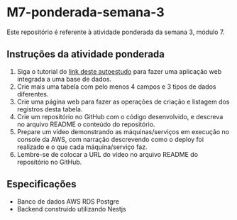 # M7-ponderada-semana-3
Este repositório é referente à atividade ponderada da semana 3, módulo 7.

## Instruções da atividade ponderada
1. Siga o tutorial do [link deste autoestudo](https://docs.aws.amazon.com/AmazonRDS/latest/UserGuide/TUT_WebAppWithRDS.html) para fazer uma aplicação web integrada a uma base de dados.
2. Crie mais uma tabela com pelo menos 4 campos e 3 tipos de dados diferentes.
3. Crie uma página web para fazer as operações de criação e listagem dos registros desta tabela.
4. Crie um repositório no GitHub com o código desenvolvido, e descreva no arquivo README o conteúdo do repositório.
5. Prepare um vídeo demonstrando as máquinas/serviços em execução no console da AWS, com narração descrevendo como o deploy foi realizado e o que cada máquina/serviço faz.
6. Lembre-se de colocar a URL do vídeo no arquivo README do repositório no GitHub.

## Especificações

- Banco de dados AWS RDS Postgre
- Backend construído utilizando Nestjs
